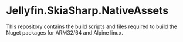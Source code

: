 # Jellyfin.SkiaSharp.NativeAssets

This repository contains the build scripts and files required to build the Nuget packages for ARM32/64 and Alpine linux.